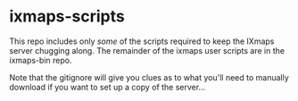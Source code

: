 # ixmaps-scripts

This repo includes only _some_ of the scripts required to keep the IXmaps server chugging along. The remainder of the ixmaps user scripts are in the ixmaps-bin repo.

Note that the gitignore will give you clues as to what you'll need to manually download if you want to set up a copy of the server...
